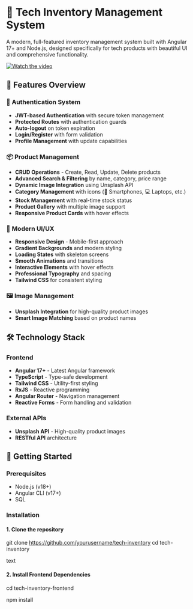 # 📱 Tech Inventory Management System

A modern, full-featured inventory management system built with Angular 17+ and Node.js, designed specifically for tech products with beautiful UI and comprehensive functionality.

[![Watch the video](https://i.sstatic.net/Vp2cE.png)](https://screenapp.io/app/#/shared/penLPdW2s3)

## 🚀 Features Overview

### 🔐 **Authentication System**

- **JWT-based Authentication** with secure token management
- **Protected Routes** with authentication guards
- **Auto-logout** on token expiration
- **Login/Register** with form validation
- **Profile Management** with update capabilities

### 📦 **Product Management**

- **CRUD Operations** - Create, Read, Update, Delete products
- **Advanced Search & Filtering** by name, category, price range
- **Dynamic Image Integration** using Unsplash API
- **Category Management** with icons (📱 Smartphones, 💻 Laptops, etc.)
- **Stock Management** with real-time stock status
- **Product Gallery** with multiple image support
- **Responsive Product Cards** with hover effects

### 🎨 **Modern UI/UX**

- **Responsive Design** - Mobile-first approach
- **Gradient Backgrounds** and modern styling
- **Loading States** with skeleton screens
- **Smooth Animations** and transitions
- **Interactive Elements** with hover effects
- **Professional Typography** and spacing
- **Tailwind CSS** for consistent styling

### 🖼️ **Image Management**

- **Unsplash Integration** for high-quality product images
- **Smart Image Matching** based on product names

## 🛠️ Technology Stack

### Frontend

- **Angular 17+** - Latest Angular framework
- **TypeScript** - Type-safe development
- **Tailwind CSS** - Utility-first styling
- **RxJS** - Reactive programming
- **Angular Router** - Navigation management
- **Reactive Forms** - Form handling and validation

### External APIs

- **Unsplash API** - High-quality product images
- **RESTful API** architecture

## 🚀 Getting Started

### Prerequisites

- Node.js (v18+)
- Angular CLI (v17+)
-  SQL

### Installation

#### 1. Clone the repository

git clone https://github.com/yourusername/tech-inventory
cd tech-inventory

text

#### 2. Install Frontend Dependencies

cd tech-inventory-frontend

npm install
